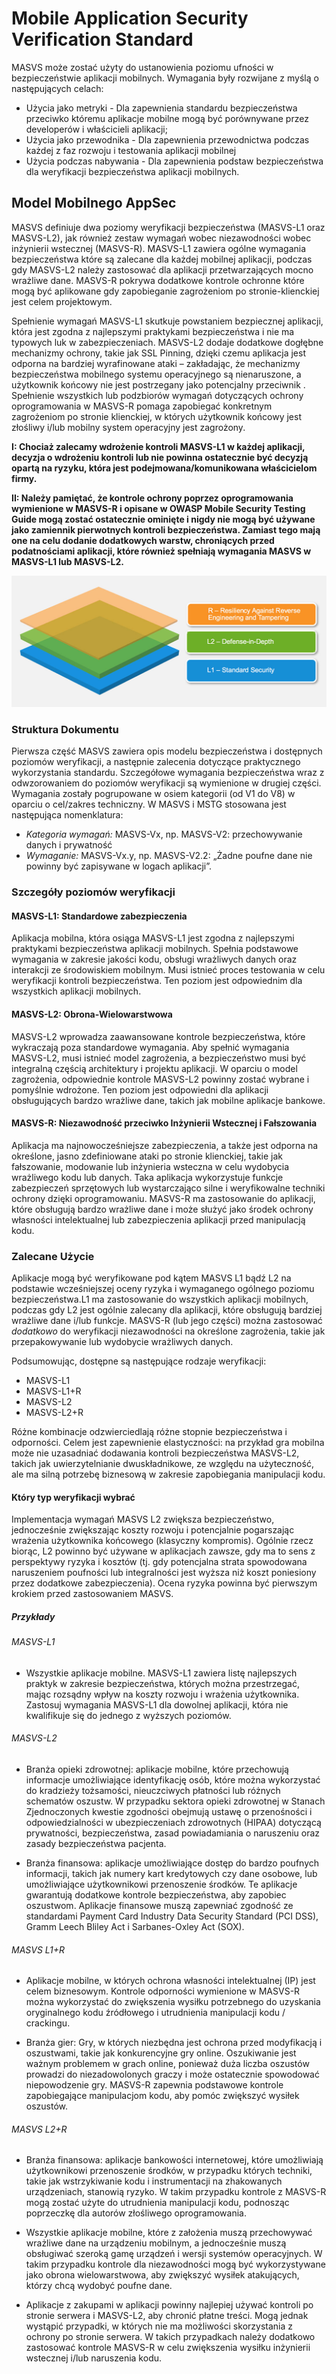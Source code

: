 # Mobile Application Security Verification Standard


MASVS może zostać użyty do ustanowienia poziomu ufności w bezpieczeństwie aplikacji mobilnych. Wymagania były rozwijane z myślą o  następujących celach: 

- Użycia jako metryki - Dla zapewnienia standardu bezpieczeństwa przeciwko któremu aplikacje mobilne mogą być porównywane przez developerów i właścicieli aplikacji;
- Użycia jako przewodnika - Dla zapewnienia przewodnictwa podczas każdej z faz rozwoju i testowania aplikacji mobilnej
- Użycia podczas nabywania - Dla zapewnienia podstaw bezpieczeństwa dla weryfikacji bezpieczeństwa aplikacji mobilnych.

## Model Mobilnego AppSec

MASVS definiuje dwa poziomy weryfikacji bezpieczeństwa (MASVS-L1 oraz MASVS-L2), jak również zestaw wymagań wobec niezawodności wobec inżynierii wstecznej (MASVS-R). MASVS-L1 zawiera ogólne wymagania bezpieczeństwa które są zalecane dla każdej mobilnej aplikacji, podczas gdy MASVS-L2 należy zastosować dla aplikacji przetwarzających mocno wrażliwe dane. MASVS-R pokrywa dodatkowe kontrole ochronne które mogą być aplikowane gdy zapobieganie zagrożeniom po stronie-klienckiej jest celem projektowym.

Spełnienie wymagań MASVS-L1 skutkuje powstaniem bezpiecznej aplikacji, która jest zgodna z najlepszymi praktykami bezpieczeństwa i nie ma typowych luk w zabezpieczeniach. MASVS-L2 dodaje dodatkowe dogłębne mechanizmy ochrony, takie jak SSL Pinning, dzięki czemu aplikacja jest odporna na bardziej wyrafinowane ataki – zakładając, że mechanizmy bezpieczeństwa mobilnego systemu operacyjnego są nienaruszone, a użytkownik końcowy nie jest postrzegany jako potencjalny przeciwnik . Spełnienie wszystkich lub podzbiorów wymagań dotyczących ochrony oprogramowania w MASVS-R pomaga zapobiegać konkretnym zagrożeniom po stronie klienckiej, w których użytkownik końcowy jest złośliwy i/lub mobilny system operacyjny jest zagrożony.


**I: Chociaż zalecamy wdrożenie kontroli MASVS-L1 w każdej aplikacji, decyzja o wdrożeniu kontroli lub nie powinna ostatecznie być decyzją opartą na ryzyku, która jest podejmowana/komunikowana właścicielom firmy.**

**II: Należy pamiętać, że kontrole ochrony poprzez oprogramowania wymienione w MASVS-R i opisane w OWASP Mobile Security Testing Guide mogą zostać ostatecznie ominięte i nigdy nie mogą być używane jako zamiennik pierwotnych kontroli bezpieczeństwa. Zamiast tego mają one na celu dodanie dodatkowych warstw, chroniących przed podatnościami aplikacji, które również spełniają wymagania MASVS w MASVS-L1 lub MASVS-L2.**

![Verification Levels](images/masvs-levels-new.jpg)

### Struktura Dokumentu

Pierwsza część MASVS zawiera opis modelu bezpieczeństwa i dostępnych poziomów weryfikacji, a następnie zalecenia dotyczące praktycznego wykorzystania standardu. Szczegółowe wymagania bezpieczeństwa wraz z odwzorowaniem do poziomów weryfikacji są wymienione w drugiej części. Wymagania zostały pogrupowane w osiem kategorii (od V1 do V8) w oparciu o cel/zakres techniczny. W MASVS i MSTG stosowana jest następująca nomenklatura:

- *Kategoria wymagań:* MASVS-Vx, np. MASVS-V2: przechowywanie danych i prywatność
- *Wymaganie:* MASVS-Vx.y, np. MASVS-V2.2: „Żadne poufne dane nie powinny być zapisywane w logach aplikacji”.

### Szczegóły poziomów weryfikacji

#### MASVS-L1: Standardowe zabezpieczenia

Aplikacja mobilna, która osiąga MASVS-L1 jest zgodna z najlepszymi praktykami bezpieczeństwa aplikacji mobilnych. Spełnia podstawowe wymagania w zakresie jakości kodu, obsługi wrażliwych danych oraz interakcji ze środowiskiem mobilnym. Musi istnieć proces testowania w celu weryfikacji kontroli bezpieczeństwa. Ten poziom jest odpowiednim dla wszystkich aplikacji mobilnych.

#### MASVS-L2: Obrona-Wielowarstwowa
MASVS-L2 wprowadza zaawansowane kontrole bezpieczeństwa, które wykraczają poza standardowe wymagania. Aby spełnić wymagania MASVS-L2, musi istnieć model zagrożenia, a bezpieczeństwo musi być integralną częścią architektury i projektu aplikacji. W oparciu o model zagrożenia, odpowiednie kontrole MASVS-L2 powinny zostać wybrane i pomyślnie wdrożone. Ten poziom jest odpowiedni dla aplikacji obsługujących bardzo wrażliwe dane, takich jak mobilne aplikacje bankowe.

#### MASVS-R: Niezawodność przeciwko Inżynierii Wstecznej i Fałszowania

Aplikacja ma najnowocześniejsze zabezpieczenia, a także jest odporna na określone, jasno zdefiniowane ataki po stronie klienckiej, takie jak fałszowanie, modowanie lub inżynieria wsteczna w celu wydobycia wrażliwego kodu lub danych. Taka aplikacja wykorzystuje funkcje zabezpieczeń sprzętowych lub wystarczająco silne i weryfikowalne techniki ochrony dzięki oprogramowaniu. MASVS-R ma zastosowanie do aplikacji, które obsługują bardzo wrażliwe dane i może służyć jako środek ochrony własności intelektualnej lub zabezpieczenia aplikacji przed manipulacją kodu.

### Zalecane Użycie

Aplikacje mogą być weryfikowane pod kątem MASVS L1 bądź L2 na podstawie wcześniejszej oceny ryzyka i wymaganego ogólnego poziomu bezpieczeństwa.L1 ma zastosowanie do wszystkich aplikacji mobilnych, podczas gdy L2 jest ogólnie zalecany dla aplikacji, które obsługują bardziej wrażliwe dane i/lub funkcje. MASVS-R (lub jego części) można zastosować *dodatkowo* do weryfikacji niezawodności na określone zagrożenia, takie jak przepakowywanie lub wydobycie wrażliwych danych.


Podsumowując, dostępne są następujące rodzaje weryfikacji:

- MASVS-L1
- MASVS-L1+R
- MASVS-L2
- MASVS-L2+R

Różne kombinacje odzwierciedlają różne stopnie bezpieczeństwa i odporności. Celem jest zapewnienie elastyczności: na przykład gra mobilna może nie uzasadniać dodawania kontroli bezpieczeństwa MASVS-L2, takich jak uwierzytelnianie dwuskładnikowe, ze względu na użyteczność, ale ma silną potrzebę biznesową w zakresie zapobiegania manipulacji kodu.

#### Który typ weryfikacji wybrać

Implementacja wymagań MASVS L2 zwiększa bezpieczeństwo, jednocześnie zwiększając koszty rozwoju i potencjalnie pogarszając wrażenia użytkownika końcowego (klasyczny kompromis). Ogólnie rzecz biorąc, L2 powinno być używane w aplikacjach zawsze, gdy ma to sens z perspektywy ryzyka i kosztów (tj. gdy potencjalna strata spowodowana naruszeniem poufności lub integralności jest wyższa niż koszt poniesiony przez dodatkowe zabezpieczenia). Ocena ryzyka powinna być pierwszym krokiem przed zastosowaniem MASVS.

##### Przykłady

###### MASVS-L1

- Wszystkie aplikacje mobilne. MASVS-L1 zawiera listę najlepszych praktyk w zakresie bezpieczeństwa, których można przestrzegać, mając rozsądny wpływ na koszty rozwoju i wrażenia użytkownika. Zastosuj wymagania MASVS-L1 dla dowolnej aplikacji, która nie kwalifikuje się do jednego z wyższych poziomów.

<!-- \pagebreak -->

###### MASVS-L2

- Branża opieki zdrowotnej: aplikacje mobilne, które przechowują informacje umożliwiające identyfikację osób, które można wykorzystać do kradzieży tożsamości, nieuczciwych płatności lub różnych schematów oszustw. W przypadku sektora opieki zdrowotnej w Stanach Zjednoczonych kwestie zgodności obejmują ustawę o przenośności i odpowiedzialności w ubezpieczeniach zdrowotnych (HIPAA) dotyczącą prywatności, bezpieczeństwa, zasad powiadamiania o naruszeniu oraz zasady bezpieczeństwa pacjenta.

- Branża finansowa: aplikacje umożliwiające dostęp do bardzo poufnych informacji, takich jak numery kart kredytowych czy dane osobowe, lub umożliwiające użytkownikowi przenoszenie środków. Te aplikacje gwarantują dodatkowe kontrole bezpieczeństwa, aby zapobiec oszustwom. Aplikacje finansowe muszą zapewniać zgodność ze standardami Payment Card Industry Data Security Standard (PCI DSS), Gramm Leech Bliley Act i Sarbanes-Oxley Act (SOX).

###### MASVS L1+R

- Aplikacje mobilne, w których ochrona własności intelektualnej (IP) jest celem biznesowym. Kontrole odporności wymienione w MASVS-R można wykorzystać do zwiększenia wysiłku potrzebnego do uzyskania oryginalnego kodu źródłowego i utrudnienia manipulacji kodu / crackingu.

- Branża gier: Gry, w których niezbędna jest ochrona przed modyfikacją i oszustwami, takie jak konkurencyjne gry online. Oszukiwanie jest ważnym problemem w grach online, ponieważ duża liczba oszustów prowadzi do niezadowolonych graczy i może ostatecznie spowodować niepowodzenie gry. MASVS-R zapewnia podstawowe kontrole zapobiegające manipulacjom kodu, aby pomóc zwiększyć wysiłek oszustów.

###### MASVS L2+R

- Branża finansowa: aplikacje bankowości internetowej, które umożliwiają użytkownikowi przenoszenie środków, w przypadku których techniki, takie jak wstrzykiwanie kodu i instrumentacji na zhakowanych urządzeniach, stanowią ryzyko. W takim przypadku kontrole z MASVS-R mogą zostać użyte do utrudnienia manipulacji kodu, podnosząc poprzeczkę dla autorów złośliwego oprogramowania.

- Wszystkie aplikacje mobilne, które z założenia muszą przechowywać wrażliwe dane na urządzeniu mobilnym, a jednocześnie muszą obsługiwać szeroką gamę urządzeń i wersji systemów operacyjnych. W takim przypadku kontrole dla niezawodności mogą być wykorzystywane jako obrona wielowarstwowa, aby zwiększyć wysiłek atakujących, którzy chcą wydobyć poufne dane.

- Aplikacje z zakupami w aplikacji powinny najlepiej używać kontroli po stronie serwera i MASVS-L2, aby chronić płatne treści. Mogą jednak wystąpić przypadki, w których nie ma możliwości skorzystania z ochrony po stronie serwera. W takich przypadkach należy dodatkowo zastosować kontrole MASVS-R w celu zwiększenia wysiłku inżynierii wstecznej i/lub naruszenia kodu.
